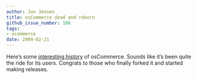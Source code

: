 ```yaml
---
author: Jon Jensen
title: osCommerce dead and reborn
github_issue_number: 106
tags:
- ecommerce
date: 2009-02-21
---
```


Here’s some [interesting history](https://web.archive.org/web/20101230194539/http://www.ecommerce-guide.com/solutions/technology/article.php/3787246) of osCommerce. Sounds like it’s been quite the ride for its users. Congrats to those who finally forked it and started making releases.
